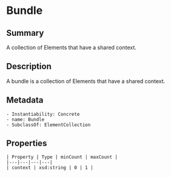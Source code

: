 <!-- Automatically generated by spec-parser v2.0.0 on 2023-12-25T20:28:21.783513+00:00 -->
<!-- SPDX-License-Identifier: Community-Spec-1.0 -->

# Bundle

## Summary

A collection of Elements that have a shared context.


## Description

A bundle is a collection of Elements that have a shared context.


## Metadata

    - Instantiability: Concrete
    - name: Bundle
    - SubclassOf: ElementCollection



## Properties

    | Property | Type | minCount | maxCount |
    |---|---|---|---|
    | context | xsd:string | 0 | 1 |

